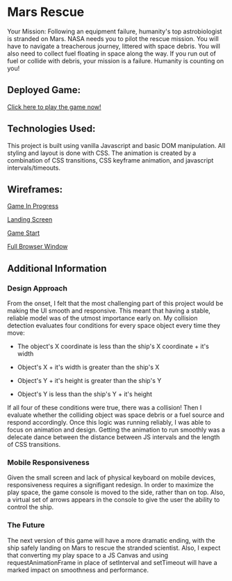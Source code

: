 # Mars Rescue
Your Mission: Following an equipment failure, humanity's top astrobiologist is stranded on Mars. NASA needs you to pilot the rescue mission. You will have to navigate a treacherous journey, littered with space debris. You will also need to collect fuel floating in space along the way. If you run out of fuel or collide with debris, your mission is a failure. Humanity is counting on you!

## Deployed Game: 
[Click here to play the game now!](https://pages.git.generalassemb.ly/brianogilvie/mars-rescue/)

## Technologies Used:
This project is built using vanilla Javascript and basic DOM manipulation. All styling and layout is done with CSS. The animation is created by a combination of CSS transitions, CSS keyframe animation, and javascript intervals/timeouts. 

## Wireframes:
[Game In Progress](https://res.cloudinary.com/brian-ogilvie/image/upload/v1545078425/Project%201%20Wireframes/Game%20In%20Progress.jpg)

[Landing Screen](https://res.cloudinary.com/brian-ogilvie/image/upload/v1545078427/Project%201%20Wireframes/Welcome%20Screen.jpg)

[Game Start](https://res.cloudinary.com/brian-ogilvie/image/upload/v1545078426/Project%201%20Wireframes/Game%20Start.jpg)

[Full Browser Window](https://res.cloudinary.com/brian-ogilvie/image/upload/v1545078427/Project%201%20Wireframes/Browser%20Window.jpg)

## Additional Information
### Design Approach
From the onset, I felt that the most challenging part of this project would be making the UI smooth and responsive. This meant that having a stable, reliable model was of the utmost importance early on. My collision detection evaluates four conditions for every space object every time they move: 
- The object's X coordinate is less than the ship's X coordinate + it's width

- Object's X + it's width is greater than the ship's X

- Object's Y + it's height is greater than the ship's Y

- Object's Y is less than the ship's Y + it's height
    
If all four of these conditions were true, there was a collision! Then I evaluate whether the colliding object was space debris or a fuel source and respond accordingly. Once this logic was running reliably, I was able to focus on animation and design. Getting the animation to run smoothly was a delecate dance between the distance between JS intervals and the length of CSS transitions. 

### Mobile Responsiveness
Given the small screen and lack of physical keyboard on mobile devices, responsiveness requires a signifigant redesign. In order to maximize the play space, the game console is moved to the side, rather than on top. Also, a virtual set of arrows appears in the console to give the user the ability to control the ship. 

### The Future
The next version of this game will have a more dramatic ending, with the ship safely landing on Mars to rescue the stranded scientist. Also, I expect that converting my play space to a JS Canvas and using requestAnimationFrame in place of setInterval and setTimeout will have a marked impact on smoothness and performance. 
